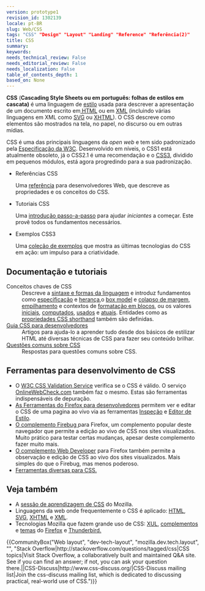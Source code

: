 ```yaml
---
version: prototype1
revision_id: 1302139
locale: pt-BR
slug: Web/CSS
tags: "CSS" "Design" "Layout" "Landing" "Reference" "Referência(2)"
title: CSS
summary: 
keywords: 
needs_technical_review: False
needs_editorial_review: False
needs_localization: False
table_of_contents_depth: 1
based_on: None
---
```

<p><strong>CSS</strong> (<strong>Cascading Style Sheets ou em português: folhas de estilos em cascata)</strong> é uma linguagem de <a href="/pt-BR/docs/Web/API/StyleSheet">estilo</a> usada para descrever a apresentação de um documento escrito em<a href="/pt-BR/HTML" title="HTML"> HTML</a> ou em <a href="/pt-BR/docs/Glossary/XML" title="XML">XML</a> (incluindo várias linguagens em XML como <a href="/pt-BR/SVG" title="SVG">SVG</a> ou <a href="/pt-BR/XHTML">XHTML</a>). O CSS descreve como elementos são mostrados na tela, no papel, no discurso ou em outras mídias.</p>

<p>CSS é uma das principais linguagens da <em>open web</em> e tem sido padronizado pela <a class="external" href="http://w3.org/Style/CSS/#specs">Especificação da W3C</a>. Desenvolvido em níveis, o CSS1 está atualmente obsoleto, já o CSS2.1 é uma recomendação e o <a href="/pt-BR/docs/Web/CSS/CSS3" title="CSS3">CSS3</a>, dividido em pequenos módulos, está agora progredindo para a sua padronização.</p>

<section id="sect1">
<ul class="card-grid">
 <li><span>Referências CSS</span>

  <p>Uma <a href="/pt-BR/docs/Web/CSS/Reference">referência</a> para desenvolvedores Web, que descreve as propriedades e os conceitos do CSS.</p>
 </li>
 <li><span>Tutoriais CSS</span>
  <p>Uma <a href="/pt-BR/CSS/Getting_Started" title="Primeiros Passos">introdução passo-a-passo</a> para ajudar <em>iniciantes</em> a começar. Este provê todos os fundamentos necessários.</p>
 </li>
 <li><span>Exemplos CSS3</span>
  <p>Uma <a href="/pt-BR/demos/tag/tech:css3">coleção de exemplos</a>&nbsp;que mostra as últimas tecnologias do CSS em ação: um impulso para a criatividade.</p>
 </li>
</ul>

<div class="row topicpage-table">
<div class="section">
<h2 class="Documentation" id="Documentação_e_tutoriais">Documentação e tutoriais</h2>

<dl>
 <dt>Conceitos chaves de CSS</dt>
 <dd>Descreve a <a href="/pt-BR/docs/Web/CSS/Syntax">sintaxe e formas da linguagem</a> e introduz fundamentos como <a href="/pt-BR/docs/Web/CSS/Specificity" title="Especificação">especificação</a> e <a href="/pt-BR/docs/Web/CSS/inheritance" title="Herança">herança</a>,o <a href="/pt-BR/docs/Web/CSS/box_model" title="Box model">box model</a> e <a href="/pt-BR/docs/Web/CSS/margin_collapsing" title="Margin collapsing">colapso de margem</a>, <a href="/pt-BR/docs/Web/CSS/Understanding_z-index/The_stacking_context" title="O contexto stacking">empilhamento</a>&nbsp;e contextos de&nbsp;<a href="//pt-BR/docs/Web/CSS/block_formatting_context" title="block formatting context">formatação em blocos</a>, ou os valores <a href="/pt-BR/docs/Web/CSS/initial_value" title="initial value">iniciais</a>, <a href="/en/CSS/computed_value" title="computed value">computados</a>, <a href="/pt-BR/docs/Web/CSS/used_value" title="used value">usados</a> e <a href="/pt-BR/docs/Web/CSS/actual_value" title="actual value">atuais</a>. Entidades como as <a href="/pt-BR/docs/Web/CSS/Shorthand_properties">propriedades&nbsp;CSS shorthand</a>&nbsp;também são definidas.</dd>
 <dt><a href="/pt-BR/docs/Web/Guide/CSS">Guia CSS para desenvolvedores</a></dt>
 <dd>Artigos para ajuda-lo a aprender tudo desde dos básicos de estilizar HTML até diversas técnicas de CSS para fazer seu conteúdo brilhar.</dd>
 <dt><a href="/pt-BR/docs/Web/CSS/Common_CSS_Questions">Questões comuns sobre CSS</a></dt>
 <dd>Respostas para questões comuns sobre CSS.</dd>
</dl>
</div>

<div class="section">
<h2 class="Tools" id="Ferramentas_para_desenvolvimento_de_CSS">Ferramentas para desenvolvimento de CSS</h2>

<ul>
 <li>O <a class="external" href="http://jigsaw.w3.org/css-validator/">W3C CSS Validation Service</a> verifica se o CSS é válido. O serviço <a class="external" href="http://www.onlinewebcheck.com/">OnlineWebCheck.com</a> também faz o mesmo. Estas são ferramentas indispensáveis de depuração.</li>
 <li><a href="/pt-BR/docs/Tools">As Ferramentas do Firefox para desenvolvedores</a> permitem ver e editar o CSS de uma pagina ao vivo via as ferramentas <a href="/pt-BR/docs/Tools/Page_Inspector">Inspeção</a>&nbsp;e <a href="/pt-BR/docs/Tools/Style_Editor">Editor de Estilo</a>.</li>
 <li><a class="link-https" href="https://addons.mozilla.org/pt-BR/firefox/addon/1843">O complemento Firebug </a> para Firefox, um complemento popular deste navegador que permite a edição ao vivo de CSS nos sites visualizados. Muito prático para testar certas mudanças, apesar deste complemento fazer muito mais.</li>
 <li><a class="link-https" href="https://addons.mozilla.org/pt-BR/firefox/addon/60">O complemento Web Developer</a> para Firefox também permite a observação e edição de CSS ao vivo dos sites visualizados. Mais simples do que o Firebug, mas menos poderoso.</li>
 <li><a href="/pt-BR/docs/Web/CSS/Tools">Ferramentas diversas&nbsp;para CSS.</a></li>
</ul>
</div>
</div>
</section>

<h2 id="Veja_também">Veja também</h2>

<ul>
 <li>A <a href="/pt-BR/docs/Aprender/CSS">sessão de aprendizagem de CSS</a> do Mozilla.</li>
 <li>Linguagens da web onde frequentemente o CSS é aplicado: <a href="/pt-BR/docs/Web/HTML">HTML</a>, <a href="/pt-BR/docs/Web/SVG">SVG</a>, <a href="/pt-BR/docs/Web/XHTML">XHTML</a> e <a href="/pt-BR/docs/Glossary/XML">XML</a>.</li>
 <li>Tecnologias Mozilla que fazem grande uso de CSS: <a href="/pt-BR/docs/XUL">XUL</a>, <a href="/pt-BR/docs/Extensions">complementos</a> e <a href="/pt-BR/Add-ons/Themes">temas</a> do <a href="/pt-BR/Firefox">Firefox</a> e <a href="/pt-BR/docs/Mozilla/Thunderbird">Thunderbird.</a></li>
</ul>

<p>{{CommunityBox("Web layout", "dev-tech-layout", "mozilla.dev.tech.layout", "", "Stack Overflow|http://stackoverflow.com/questions/tagged/css|CSS topics|Visit Stack Overflow, a collaboratively built and maintained Q&amp;A site. See if you can find an answer; if not, you can ask your question there.||CSS-Discuss|http://www.css-discuss.org/|CSS-Discuss mailing list|Join the css-discuss mailing list, which is dedicated to discussing practical, real-world use of CSS.")}}</p>

